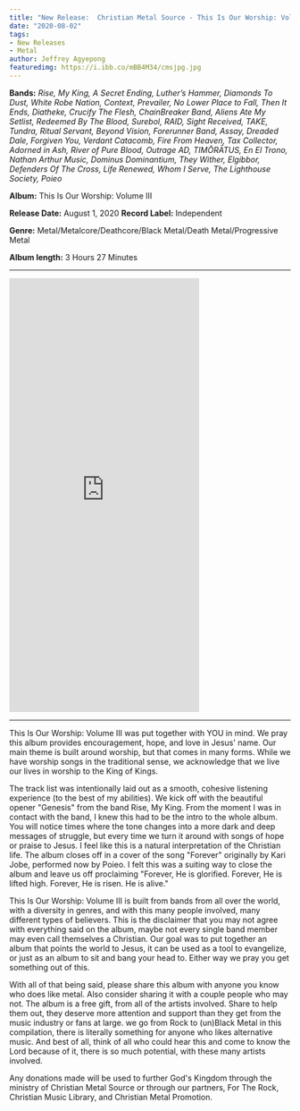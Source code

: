 ```yaml
---
title: "New Release:  Christian Metal Source - This Is Our Worship: Volume III"
date: "2020-08-02"
tags:
- New Releases
- Metal
author: Jeffrey Agyepong
featuredimg: https://i.ibb.co/mBB4M34/cmsjpg.jpg
---
```


**Bands:** _Rise, My King, A Secret Ending, Luther’s Hammer, Diamonds To Dust, White Robe Nation, Context, Prevailer, No Lower Place to Fall, Then It Ends, Diatheke, Crucify The Flesh, ChainBreaker Band, Aliens Ate My Setlist, Redeemed By The Blood, Surebol, RAID, Sight Received, TAKE, Tundra, Ritual Servant, Beyond Vision, Forerunner Band, Assay, Dreaded Dale, Forgiven You, Verdant Catacomb, Fire From Heaven, Tax Collector, Adorned in Ash, River of Pure Blood, Outrage AD, TIMŌRĀTUS, En El Trono, Nathan Arthur Music, Dominus Dominantium, They Wither, Elgibbor, Defenders Of The Cross, Life Renewed, Whom I Serve, The Lighthouse Society, Poieo_

**Album:** This Is Our Worship: Volume III

**Release Date:** August 1, 2020 **Record Label:** Independent

**Genre:** Metal/Metalcore/Deathcore/Black Metal/Death Metal/Progressive Metal 

**Album length:** 3 Hours 27 Minutes

<hr>

<iframe style="border: 0; width: 340px; height: 776px;" src="https://bandcamp.com/EmbeddedPlayer/album=266149645/size=large/bgcol=ffffff/linkcol=0687f5/transparent=true/" seamless><a href="https://christianmetalsource.bandcamp.com/album/this-is-our-worship-volume-iii">This Is Our Worship: Volume III by Various Artists</a></iframe>

<hr>

This Is Our Worship: Volume III was put together with YOU in mind. We pray this album provides encouragement, hope, and love in Jesus' name. Our main theme is built around worship, but that comes in many forms. While we have worship songs in the traditional sense, we acknowledge that we live our lives in worship to the King of Kings.

The track list was intentionally laid out as a smooth, cohesive listening experience (to the best of my abilities). We kick off with the beautiful opener "Genesis" from the band Rise, My King. From the moment I was in contact with the band, I knew this had to be the intro to the whole album. You will notice times where the tone changes into a more dark and deep messages of struggle, but every time we turn it around with songs of hope or praise to Jesus. I feel like this is a natural interpretation of the Christian life. The album closes off in a cover of the song "Forever" originally by Kari Jobe, performed now by Poieo. I felt this was a suiting way to close the album and leave us off proclaiming "Forever, He is glorified. Forever, He is lifted high. Forever, He is risen. He is alive."

This Is Our Worship: Volume III is built from bands from all over the world, with a diversity in genres, and with this many people involved, many different types of believers. This is the disclaimer that you may not agree with everything said on the album, maybe not every single band member may even call themselves a Christian. Our goal was to put together an album that points the world to Jesus, it can be used as a tool to evangelize, or just as an album to sit and bang your head to. Either way we pray you get something out of this.

With all of that being said, please share this album with anyone you know who does like metal. Also consider sharing it with a couple people who may not. The album is a free gift, from all of the artists involved. Share to help them out, they deserve more attention and support than they get from the music industry or fans at large. we go from Rock to (un)Black Metal in this compilation, there is literally something for anyone who likes alternative music. And best of all, think of all who could hear this and come to know the Lord because of it, there is so much potential, with these many artists involved.

Any donations made will be used to further God's Kingdom through the ministry of Christian Metal Source or through our partners, For The Rock, Christian Music Library, and Christian Metal Promotion.
